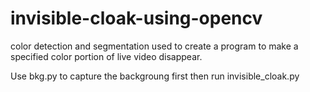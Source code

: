 # invisible-cloak-using-opencv
color detection and segmentation used to create a program to make a specified color portion of live video disappear. 

Use bkg.py to capture the backgroung first then run invisible_cloak.py
